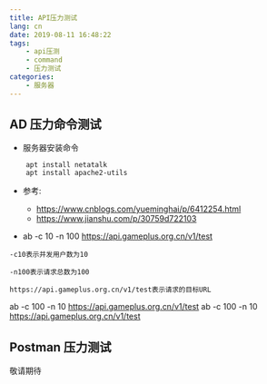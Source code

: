 ```yaml
---
title: API压力测试
lang: cn
date: 2019-08-11 16:48:22
tags:
    - api压测
    - command
    - 压力测试
categories:
    - 服务器
---
```



## AD 压力命令测试
- 服务器安装命令
```
    apt install netatalk
    apt install apache2-utils
```

- 参考:
    - https://www.cnblogs.com/yueminghai/p/6412254.html
    - https://www.jianshu.com/p/30759d722103

- ab -c 10 -n 100 https://api.gameplus.org.cn/v1/test

```
-c10表示并发用户数为10

-n100表示请求总数为100

https://api.gameplus.org.cn/v1/test表示请求的目标URL
```

ab -c 100 -n 10 https://api.gameplus.org.cn/v1/test
ab -c 100 -n 10 https://api.gameplus.org.cn/v1/test

## Postman 压力测试
敬请期待